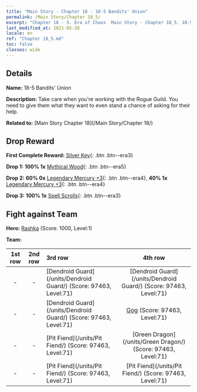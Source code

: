```yaml
---
title: "Main Story - Chapter 18 - 18-5 Bandits' Union"
permalink: /Main Story/Chapter 18_5/
excerpt: "Chapter 18 - 5. Era of Chaos  Main Story - Chapter 18_5. 18-5 Bandits' Union"
last_modified_at: 2021-05-28
locale: en
ref: "Chapter 18_5.md"
toc: false
classes: wide
---
```


## Details

 **Name:** 18-5 Bandits' Union

 **Description:** Take care when you're working with the Rogue Guild. You need to give them what they want to even stand a chance of asking for their help.

 **Related to:** [Main Story Chapter 18](/Main Story/Chapter 18/)

## Drop Reward

 **First Complete Reward:** [Silver Key](/Items/con_693/){: .btn .btn--era3}

 **Drop 1:** **100% 1x** [Mythical Wood](/Items/mat_62/){: .btn .btn--era5}

 **Drop 2:** **60% 0x** [Legendary Mercury +3](/Items/mat_56/){: .btn .btn--era4}, **40% 1x** [Legendary Mercury +3](/Items/mat_56/){: .btn .btn--era4}

 **Drop 3:** **100% 1x** [Spell Scrolls](/Items/con_694/){: .btn .btn--era3}


## Fight against Team
 **Hero:** [Rashka](/heroes/Rashka/) (Score: 1000, Level:1)

 **Team:**


  | 1st row | 2nd row | 3rd row | 4th row |
  |:----:|:----:|:----|:----:|
  | - | - | [Dendroid Guard](/units/Dendroid Guard/) (Score: 97463, Level:71)  | [Dendroid Guard](/units/Dendroid Guard/) (Score: 97463, Level:71)  |
  | - | - | [Dendroid Guard](/units/Dendroid Guard/) (Score: 97463, Level:71)  | [Gog](/units/Gog/) (Score: 97463, Level:71)  |
  | - | - | [Pit Fiend](/units/Pit Fiend/) (Score: 97463, Level:71)  | [Green Dragon](/units/Green Dragon/) (Score: 97463, Level:71)  |
  | - | - | [Pit Fiend](/units/Pit Fiend/) (Score: 97463, Level:71)  | [Pit Fiend](/units/Pit Fiend/) (Score: 97463, Level:71)  |


